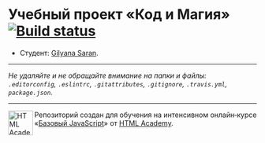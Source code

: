 # Учебный проект «Код и Магия» [![Build status][travis-image]][travis-url]

* Студент: [Gilyana Saran](https://up.htmlacademy.ru/javascript/9/user/200935).

---

_Не удаляйте и не обращайте внимание на папки и файлы:_<br>
_`.editorconfig`, `.eslintrc`, `.gitattributes`, `.gitignore`, `.travis.yml`, `package.json`._

---

<a href="https://htmlacademy.ru/intensive/javascript"><img align="left" width="50" height="50" title="HTML Academy" src="https://up.htmlacademy.ru/static/img/intensive/javascript/logo-for-github.svg"></a>

Репозиторий создан для обучения на интенсивном онлайн‑курсе «[Базовый JavaScript](https://htmlacademy.ru/intensive/javascript)» от [HTML Academy](https://htmlacademy.ru).

[travis-image]: https://travis-ci.org/htmlacademy-javascript/200935-code-and-magick.svg?branch=master
[travis-url]: https://travis-ci.org/htmlacademy-javascript/200935-code-and-magick
